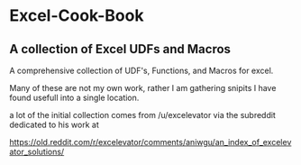 # Excel-Cook-Book
A collection of Excel UDFs and Macros
--------------------------------------------------------------------

A comprehensive collection of UDF's, Functions, and Macros for excel.

Many of these are not my own work, rather I am gathering snipits I have found usefull into a single location.

a lot of the initial collection comes from /u/excelevator via the subreddit dedicated to his work at

https://old.reddit.com/r/excelevator/comments/aniwgu/an_index_of_excelevator_solutions/
